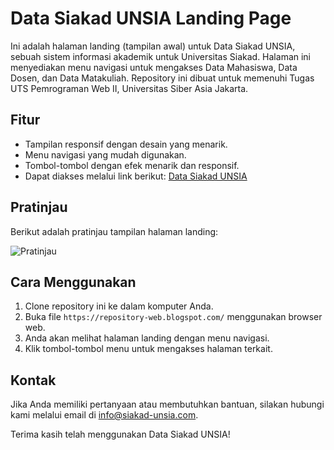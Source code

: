 # Data Siakad UNSIA Landing Page

Ini adalah halaman landing (tampilan awal) untuk Data Siakad UNSIA, sebuah sistem informasi akademik untuk Universitas Siakad. Halaman ini menyediakan menu navigasi untuk mengakses Data Mahasiswa, Data Dosen, dan Data Matakuliah.
Repository ini dibuat untuk memenuhi Tugas UTS Pemrograman Web II, Universitas Siber Asia Jakarta.

## Fitur

- Tampilan responsif dengan desain yang menarik.
- Menu navigasi yang mudah digunakan.
- Tombol-tombol dengan efek menarik dan responsif.
- Dapat diakses melalui link berikut: [Data Siakad UNSIA](https://repository-web.blogspot.com/)

## Pratinjau

Berikut adalah pratinjau tampilan halaman landing:

![Pratinjau](https://imgtr.ee/images/2023/06/02/SBPEi.jpg)

## Cara Menggunakan

1. Clone repository ini ke dalam komputer Anda.
2. Buka file `https://repository-web.blogspot.com/` menggunakan browser web.
3. Anda akan melihat halaman landing dengan menu navigasi.
4. Klik tombol-tombol menu untuk mengakses halaman terkait.

## Kontak

Jika Anda memiliki pertanyaan atau membutuhkan bantuan, silakan hubungi kami melalui email di info@siakad-unsia.com.

Terima kasih telah menggunakan Data Siakad UNSIA!

